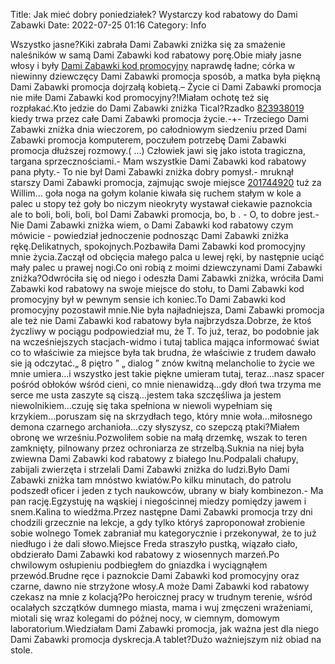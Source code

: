 Title: Jak mieć dobry poniedziałek? Wystarczy kod rabatowy do Dami Zabawki
Date: 2022-07-25 01:16
Category: Info

Wszystko jasne?Kiki zabrała Dami Zabawki zniżka się za smażenie naleśników w samą Dami Zabawki kod rabatowy porę.Obie miały jasne włosy i były [Dami Zabawki kod promocyjny](https://promki.pl/kody-rabatowe/dami-zabawki) naprawdę ładne; córka w niewinny dziewczęcy Dami Zabawki promocja sposób, a matka była piękną Dami Zabawki promocja dojrzałą kobietą.– Życie ci Dami Zabawki promocja nie miłe Dami Zabawki kod promocyjny?!Miałam ochotę też się rozpłakać.Kto jedzie do Dami Zabawki zniżka Tical?Rzadko [823938019](https://telinfo.co/pl/numer/823938019/) kiedy trwa przez całe Dami Zabawki promocja życie.-+- Trzeciego Dami Zabawki zniżka dnia wieczorem, po całodniowym siedzeniu przed Dami Zabawki promocja komputerem, poczułem potrzebę Dami Zabawki promocja dłuższej rozmowy.( …) Człowiek jawi się jako istota tragiczna, targana sprzecznościami.- Mam wszystkie Dami Zabawki kod rabatowy pana płyty.- To nie był Dami Zabawki zniżka dobry pomysł.- mruknął starszy Dami Zabawki promocja, zajmując swoje miejsce [201744920](https://telinfo.co/fr/numero/serie/201/74/49/) tuż za Willim... goła noga na gołym kolanie kiwała się ruchem stałym w kole a palec u stopy też goły bo niczym nieokryty wystawał ciekawie paznokcia ale to boli, boli, boli, bol Dami Zabawki promocja, bo, b . - O, to dobre jest.- Nie Dami Zabawki zniżka wiem, o Dami Zabawki kod rabatowy czym mówicie - powiedział jednoczenie podnosząc Dami Zabawki zniżka rękę.Delikatnych, spokojnych.Pozbawiła Dami Zabawki kod promocyjny mnie życia.Zaczął od obcięcia małego palca u lewej ręki, by następnie uciąć mały palec u prawej nogi.Co oni robią z moimi dziewczynami Dami Zabawki zniżka?Odwróciła się od niego i odeszła Dami Zabawki zniżka, wróciła Dami Zabawki kod rabatowy na swoje miejsce do stołu, to Dami Zabawki kod promocyjny był w pewnym sensie ich koniec.To Dami Zabawki kod promocyjny pozostawił mnie.Nie była najładniejsza, Dami Zabawki promocja ale też nie Dami Zabawki kod rabatowy była najbrzydsza.Dobrze, że ktoś życzliwy w pociągu podpowiedział mu, że T. To już, teraz, bo podobnie jak na wcześniejszych stacjach-widmo i tutaj tablica mająca informować świat co to właściwie za miejsce była tak brudna, że właściwie z trudem dawało sie ją odczytać.„ 8 piętro ” „ dialog ” znów kwitną melancholie to życie we mnie umiera...i wszystko jest takie piękne umieram tutaj, teraz...nasz spacer pośród obłoków wśród cieni, co mnie nienawidzą...gdy dłoń twa trzyma me serce me usta zaszyte są ciszą...jestem taka szczęśliwa ja jestem niewolnikiem...czuję się taka spełniona w niewoli wypełniam się krzykiem...poruszam się na skrzydłach tego, który mnie woła...miłosnego demona czarnego archanioła...czy słyszysz, co szepczą ptaki?Miałem obronę we wrześniu.Pozwoliłem sobie na małą drzemkę, wszak to teren zamknięty, pilnowany przez ochroniarza ze strzelbą.Suknia na niej była zwiewna Dami Zabawki kod rabatowy z białego lnu.Podpalali chałupy, zabijali zwierzęta i strzelali Dami Zabawki zniżka do ludzi.Było Dami Zabawki zniżka tam mnóstwo kwiatów.Po kilku minutach, do patrolu podszedł oficer i jeden z tych naukowców, ubrany w biały kombinezon.- Ma pan rację.Egzystuję na wąskiej i niegościnnej miedzy pomiędzy jawem i snem.Kalina to wiedźma.Przez następne Dami Zabawki promocja trzy dni chodzili grzecznie na lekcje, a gdy tylko któryś zaproponował zrobienie sobie wolnego Tomek zabraniał mu kategorycznie i przekonywał, że to już niedługo i że dali słowo.Miejsce Freda straszyło pustką, wiązało ciało, obdzierało Dami Zabawki kod rabatowy z wiosennych marzeń.Po chwilowym osłupieniu podbiegłem do gniazdka i wyciągnąłem przewód.Brudne ręce i paznokcie Dami Zabawki kod promocyjny oraz czarne, dawno nie strzyżone włosy.A może Dami Zabawki kod rabatowy czekasz na mnie z kolacją?Po heroicznej pracy w trudnym terenie, wśród ocalałych szczątków dumnego miasta, mama i wuj zmęczeni wrażeniami, miotali się wraz kolegami do późnej nocy, w ciemnym, domowym laboratorium.Wiedziałam Dami Zabawki promocja, jak ważna jest dla niego Dami Zabawki promocja dyskrecja.A tablet?Dużo ważniejszym niż obiad na stole.
